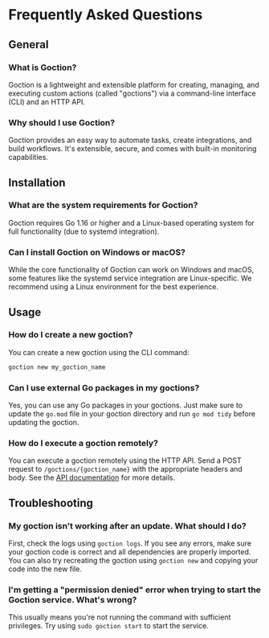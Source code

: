 # Frequently Asked Questions

## General

### What is Goction?

Goction is a lightweight and extensible platform for creating, managing, and executing custom actions (called "goctions") via a command-line interface (CLI) and an HTTP API.

### Why should I use Goction?

Goction provides an easy way to automate tasks, create integrations, and build workflows. It's extensible, secure, and comes with built-in monitoring capabilities.

## Installation

### What are the system requirements for Goction?

Goction requires Go 1.16 or higher and a Linux-based operating system for full functionality (due to systemd integration).

### Can I install Goction on Windows or macOS?

While the core functionality of Goction can work on Windows and macOS, some features like the systemd service integration are Linux-specific. We recommend using a Linux environment for the best experience.

## Usage

### How do I create a new goction?

You can create a new goction using the CLI command:

```bash
goction new my_goction_name
```

### Can I use external Go packages in my goctions?

Yes, you can use any Go packages in your goctions. Just make sure to update the `go.mod` file in your goction directory and run `go mod tidy` before updating the goction.

### How do I execute a goction remotely?

You can execute a goction remotely using the HTTP API. Send a POST request to `/goctions/{goction_name}` with the appropriate headers and body. See the [API documentation](/api/) for more details.

## Troubleshooting

### My goction isn't working after an update. What should I do?

First, check the logs using `goction logs`. If you see any errors, make sure your goction code is correct and all dependencies are properly imported. You can also try recreating the goction using `goction new` and copying your code into the new file.

### I'm getting a "permission denied" error when trying to start the Goction service. What's wrong?

This usually means you're not running the command with sufficient privileges. Try using `sudo goction start` to start the service.

<FeedbackComponent/>